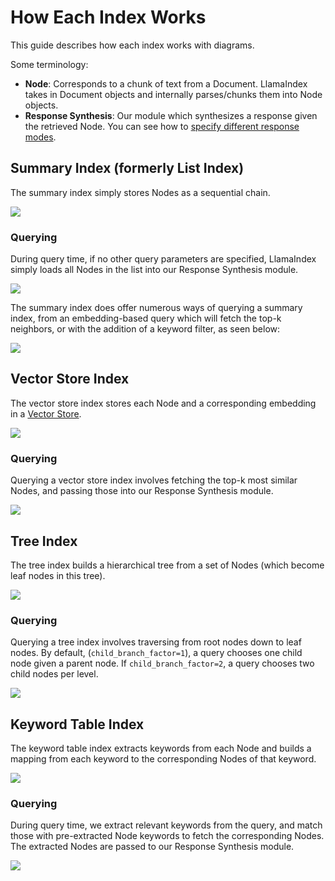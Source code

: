# How Each Index Works

This guide describes how each index works with diagrams.

Some terminology:

- **Node**: Corresponds to a chunk of text from a Document. LlamaIndex takes in Document objects and internally parses/chunks them into Node objects.
- **Response Synthesis**: Our module which synthesizes a response given the retrieved Node. You can see how to
  [specify different response modes](../deploying/query_engine/response_modes.md).

## Summary Index (formerly List Index)

The summary index simply stores Nodes as a sequential chain.

![](../../_static/indices/list.png)

### Querying

During query time, if no other query parameters are specified, LlamaIndex simply loads all Nodes in the list into
our Response Synthesis module.

![](../../_static/indices/list_query.png)

The summary index does offer numerous ways of querying a summary index, from an embedding-based query which
will fetch the top-k neighbors, or with the addition of a keyword filter, as seen below:

![](../../_static/indices/list_filter_query.png)

## Vector Store Index

The vector store index stores each Node and a corresponding embedding in a [Vector Store](vector-store-index).

![](../../_static/indices/vector_store.png)

### Querying

Querying a vector store index involves fetching the top-k most similar Nodes, and passing
those into our Response Synthesis module.

![](../../_static/indices/vector_store_query.png)

## Tree Index

The tree index builds a hierarchical tree from a set of Nodes (which become leaf nodes in this tree).

![](../../_static/indices/tree.png)

### Querying

Querying a tree index involves traversing from root nodes down
to leaf nodes. By default, (`child_branch_factor=1`), a query
chooses one child node given a parent node. If `child_branch_factor=2`, a query
chooses two child nodes per level.

![](../../_static/indices/tree_query.png)

## Keyword Table Index

The keyword table index extracts keywords from each Node and builds a mapping from
each keyword to the corresponding Nodes of that keyword.

![](../../_static/indices/keyword.png)

### Querying

During query time, we extract relevant keywords from the query, and match those with pre-extracted
Node keywords to fetch the corresponding Nodes. The extracted Nodes are passed to our
Response Synthesis module.

![](../../_static/indices/keyword_query.png)
